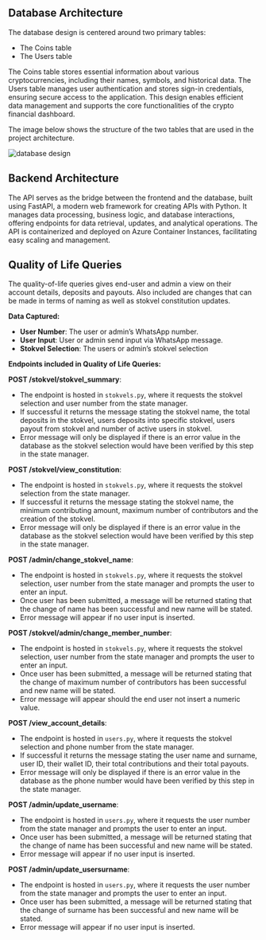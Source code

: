 ## Database Architecture

The database design is centered around two primary tables:

- The Coins table
- The Users table

The Coins table stores essential information about various cryptocurrencies, including their names, symbols, and historical data. The Users table manages user authentication and stores sign-in credentials, ensuring secure access to the application. This design enables efficient data management and supports the core functionalities of the crypto financial dashboard.

The image below shows the structure of the two tables that are used in the project architecture.

![database design](./images/db_design.png)

## Backend Architecture

The API serves as the bridge between the frontend and the database, built using FastAPI, a modern web framework for creating APIs with Python. It manages data processing, business logic, and database interactions, offering endpoints for data retrieval, updates, and analytical operations. The API is containerized and deployed on Azure Container Instances, facilitating easy scaling and management.

## Quality of Life Queries

The quality-of-life queries gives end-user and admin a view on their account details, deposits and payouts. Also included are changes that can be made in terms of naming as well as stokvel constitution updates.

**Data Captured:**
- **User Number**: The user or admin’s WhatsApp number.
- **User Input**: User or admin send input via WhatsApp message.
- **Stokvel Selection**: The users or admin’s stokvel selection

**Endpoints included in Quality of Life Queries:**

**POST /stokvel/stokvel_summary**:
  - The endpoint is hosted in `stokvels.py`, where it requests the stokvel selection and user number from the state manager.
  - If successful it returns the message stating the stokvel name, the total deposits in the stokvel, users deposits into specific stokvel, users payout from stokvel and number of active users in stokvel.
  - Error message will only be displayed if there is an error value in the database as the stokvel selection would have been verified by this step in the state manager.

**POST /stokvel/view_constitution**:
  - The endpoint is hosted in `stokvels.py`, where it requests the stokvel selection from the state manager.
  - If successful it returns the message stating the stokvel name, the minimum contributing amount, maximum number of contributors and the creation of the stokvel.
  - Error message will only be displayed if there is an error value in the database as the stokvel selection would have been verified by this step in the state manager.

**POST /admin/change_stokvel_name**:
  - The endpoint is hosted in `stokvels.py`, where it requests the stokvel selection, user number from the state manager and prompts the user to enter an input.
  - Once user has been submitted, a message will be returned stating that the change of name has been successful and new name will be stated.
  - Error message will appear if no user input is inserted.

**POST /stokvel/admin/change_member_number**:
  - The endpoint is hosted in `stokvels.py`, where it requests the stokvel selection, user number from the state manager and prompts the user to enter an input.
  - Once user has been submitted, a message will be returned stating that the change of maximum number of contributors has been successful and new name will be stated.
  - Error message will appear should the end user not insert a numeric value.

**POST /view_account_details**:
  - The endpoint is hosted in `users.py`, where it requests the stokvel selection and phone number from the state manager.
  - If successful it returns the message stating the user name and surname, user ID, their wallet ID, their total contributions and their total payouts.
  - Error message will only be displayed if there is an error value in the database as the phone number would have been verified by this step in the state manager.

**POST /admin/update_username**:
  - The endpoint is hosted in `users.py`, where it requests the user number from the state manager and prompts the user to enter an input.
  - Once user has been submitted, a message will be returned stating that the change of name has been successful and new name will be stated.
  - Error message will appear if no user input is inserted.

**POST /admin/update_usersurname**:
  - The endpoint is hosted in `users.py`, where it requests the user number from the state manager and prompts the user to enter an input.
  - Once user has been submitted, a message will be returned stating that the change of surname has been successful and new name will be stated.
  - Error message will appear if no user input is inserted.
